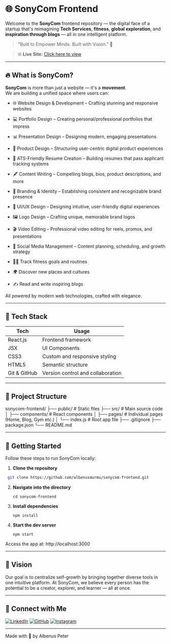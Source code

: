 # 🌐 SonyCom Frontend

Welcome to the **SonyCom** frontend repository — the digital face of a startup that's reimagining **Tech Services**, **fitness**, **global exploration**, and **inspiration through blogs** — all in one intelligent platform.

> “Built to Empower Minds. Built with Vision.” 🚀

> 🌐 **Live Site:** [Click here to view](https://sonycom-frontend.onrender.com)  

---

## 🔥 What is SonyCom?

**SonyCom** is more than just a website — it's a **movement**.  
We are building a unified space where users can:

- 🌐 Website Design & Development – Crafting stunning and responsive websites

- 💻 Portfolio Design – Creating personal/professional portfolios that impress

- 📊 Presentation Design – Designing modern, engaging presentations

- 🎨 Product Design – Structuring user-centric digital product experiences

- 📄 ATS-Friendly Resume Creation – Building resumes that pass applicant tracking systems

- 🖋 Content Writing – Compelling blogs, bios, product descriptions, and more

- 🧠 Branding & Identity – Establishing consistent and recognizable brand presence

- 🧩 UI/UX Design – Designing intuitive, user-friendly digital experiences

- 🖼 Logo Design – Crafting unique, memorable brand logos

- 🎬 Video Editing – Professional video editing for reels, promos, and presentations

- 📱 Social Media Management – Content planning, scheduling, and growth strategy
  
- 🏋️‍♂️ Track fitness goals and routines
  
- 🌍 Discover new places and cultures
  
- ✍️ Read and write inspiring blogs

All powered by modern web technologies, crafted with elegance.

---

## 🧱 Tech Stack

| Tech         | Usage                                |
|--------------|---------------------------------------|
| React.js     | Frontend framework                    |
| JSX          | UI Components                         |
| CSS3         | Custom and responsive styling         |
| HTML5        | Semantic structure                    |
| Git & GitHub | Version control and collaboration     |

---

## 📁 Project Structure

sonycom-frontend/
├── public/ # Static files
├── src/ # Main source code
│ ├── components/ # React components 
│ ├── pages/ # Individual pages (Home, Blog, Gym etc.)
│ └── index.js # Root app file
├── .gitignore
├── package.json
└── README.md


---

## 🚀 Getting Started

Follow these steps to run SonyCom locally:

1. **Clone the repository**
  ```bash
   git clone https://github.com/albenusmurmu/sonycom-frontend.git
```

2. **Navigate into the directory**
   ```
   cd sonycom-frontend

3. **Install dependencies**
   ```
   npm install

4. **Start the dev server**
   ```
   npm start

Access the app at: http://localhost:3000

---

## 🎯 Vision

Our goal is to centralize self-growth by bringing together diverse tools in one intuitive platform.
At SonyCom, we believe every person has the potential to be a creator, explorer, and learner — all at once.

---

## 🔗 Connect with Me

[![LinkedIn](https://img.shields.io/badge/LinkedIn-blue?logo=linkedin&logoColor=white)](https://linkedin.com/in/albenus-murmu-339ba128a)
[![GitHub](https://img.shields.io/badge/GitHub-black?logo=github&logoColor=white)](https://github.com/albenusmurmu)
[![Instagram](https://img.shields.io/badge/Instagram-E4405F?logo=instagram&logoColor=white)](https://instagram.com/albenus.pieter)

---

Made with 💖 by Albenus Peter

